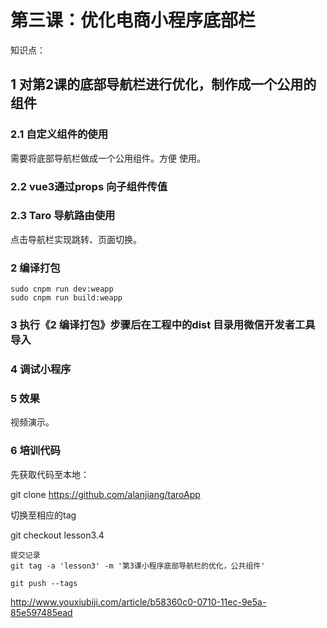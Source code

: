 # 第三课：优化电商小程序底部栏

知识点：

## 1  对第2课的底部导航栏进行优化，制作成一个公用的组件 

### 2.1  自定义组件的使用

需要将底部导航栏做成一个公用组件。方便 使用。

### 2.2 vue3通过props  向子组件传值

### 2.3 Taro 导航路由使用 

 点击导航栏实现跳转、页面切换。



### 2  编译打包

```
sudo cnpm run dev:weapp
sudo cnpm run build:weapp
```



### 3 执行《2  编译打包》步骤后在工程中的dist 目录用微信开发者工具导入



### 4 调试小程序



### 5 效果 



视频演示。



### 6 培训代码

先获取代码至本地：

git clone https://github.com/alanjiang/taroApp

切换至相应的tag 

git checkout lesson3.4



```
提交记录
git tag -a 'lesson3' -m '第3课小程序底部导航栏的优化，公共组件'

git push --tags
```





http://www.youxiubiji.com/article/b58360c0-0710-11ec-9e5a-85e597485ead
